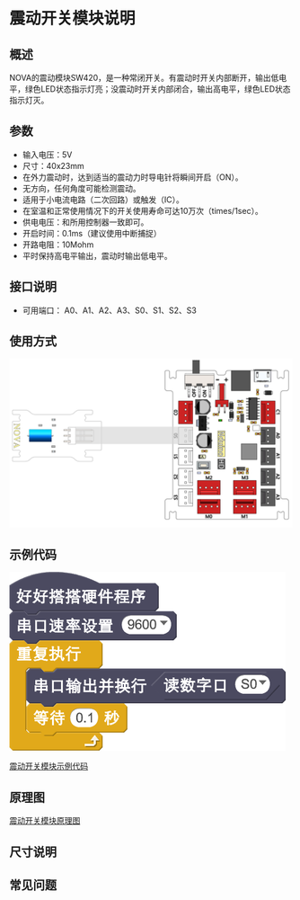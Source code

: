 # 震动开关模块说明

## 概述
NOVA的震动模块SW420，是一种常闭开关。有震动时开关内部断开，输出低电平，绿色LED状态指示灯亮；没震动时开关内部闭合，输出高电平，绿色LED状态指示灯灭。

## 参数
- 输入电压：5V
- 尺寸：40x23mm
- 在外力震动时，达到适当的震动力时导电针将瞬间开启（ON）。
- 无方向，任何角度可能检测震动。
- 适用于小电流电路（二次回路）或触发（IC）。
- 在室温和正常使用情况下的开关使用寿命可达10万次（times/1sec）。
- 供电电压：和所用控制器一致即可。
- 开启时间：0.1ms（建议使用中断捕捉）
- 开路电阻：10Mohm
- 平时保持高电平输出，震动时输出低电平。

## 接口说明
- 可用端口： A0、A1、A2、A3、S0、S1、S2、S3

## 使用方式
![](./images/69.png)

## 示例代码
![](./images/70.png)

[震动开关模块示例代码](http://www.haohaodada.com/show.php?id=947645)

## 原理图
[震动开关模块原理图](https://github.com/Haohaodada-official/haohaodada-docs/blob/master/%E5%8E%9F%E7%90%86%E5%9B%BE/%E9%9C%87%E5%8A%A8%E5%BC%80%E5%85%B3%E6%A8%A1%E5%9D%97.pdf)

## 尺寸说明

## 常见问题
